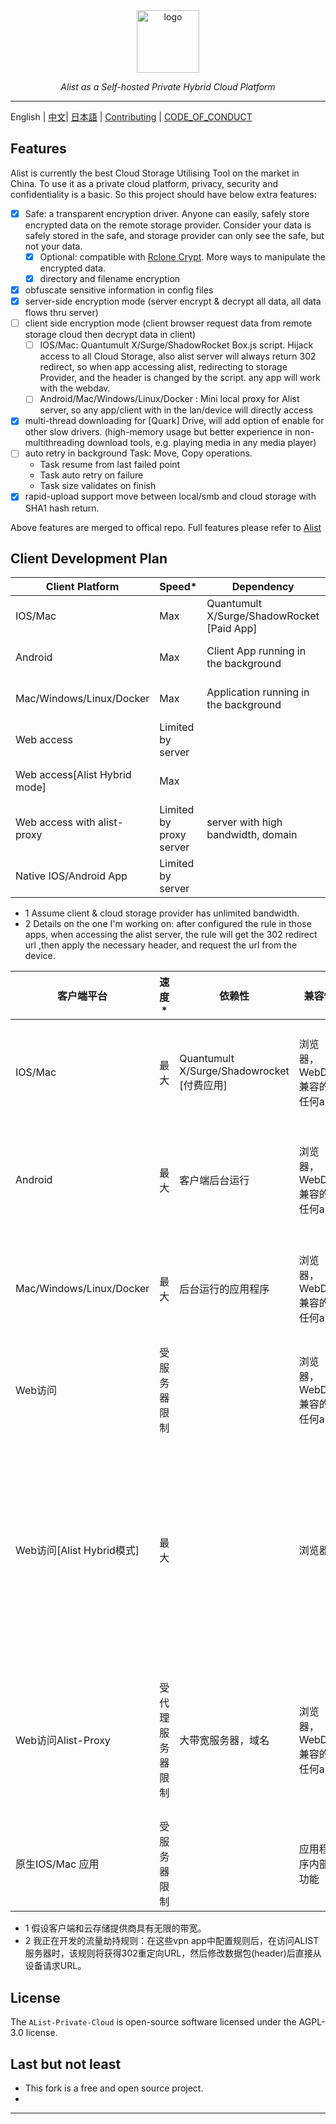 <div style="text-align: center;">
  <a href="https://alist.nn.ci"><img height="100px" alt="logo" src="https://is2-ssl.mzstatic.com/image/thumb/Purple116/v4/01/45/3b/01453b82-4c0b-5140-54a3-cd60b7946f68/AppIcon-0-0-85-220-0-0-0-0-4-0-0-0-2x-sRGB-0-0-0-0-0.png/460x0w.webp"/></a>
  <p><em>Alist as a Self-hosted Private Hybrid Cloud Platform</em></p>

</div>

---

English | [中文](./README_cn.md)| [日本語](./README_ja.md) | [Contributing](./CONTRIBUTING.md) | [CODE_OF_CONDUCT](./CODE_OF_CONDUCT.md)

## Features

Alist is currently the best Cloud Storage Utilising Tool on the market in China.
To use it as a private cloud platform, privacy, security and confidentiality is a basic.
So this project should have below extra features:

- [x] Safe: a transparent encryption driver. Anyone can easily, safely store encrypted data on the remote storage provider.  Consider your data is safely stored in the safe, and storage provider can only see the safe, but not your data.
  - [x] Optional: compatible with [Rclone Crypt](https://rclone.org/crypt/). More ways to manipulate the encrypted data.
  - [x] directory and filename encryption
- [x] obfuscate sensitive information in config files
- [x] server-side encryption mode (server encrypt & decrypt all data, all data flows thru server)
- [ ] client side encryption mode (client browser request data from remote storage cloud then decrypt data in client)
  - [ ] IOS/Mac: Quantumult X/Surge/ShadowRocket Box.js script. Hijack access to all Cloud Storage, also alist server will always return 302 redirect, so when app accessing alist, redirecting to storage Provider, and the header is changed by the script. any app will work with the webdav.
  - [ ] Android/Mac/Windows/Linux/Docker : Mini local proxy for Alist server, so any app/client with in the lan/device will directly access
- [x] multi-thread downloading for [Quark] Drive, will add option of enable for other slow drivers. (high-memory usage but better experience in non-multithreading download tools, e.g. playing media in any media player)
- [ ] auto retry in background Task: Move, Copy operations.
  - Task resume from last failed point
  - Task auto retry on failure
  - Task size validates on finish
- [x] rapid-upload support move between local/smb and cloud storage with SHA1 hash return. 

Above features are merged to offical repo. Full features please refer to [Alist](https://github.com/alist-org/alist)

## Client Development Plan

| Client Platform               | Speed*                  | Dependency                                 | Compatibility                     | Comment                     | Available?                                                                                        |
|-------------------------------|-------------------------|--------------------------------------------|-----------------------------------|-----------------------------|---------------------------------------------------------------------------------------------------|
| IOS/Mac                       | Max                     | Quantumult X/Surge/ShadowRocket [Paid App] | Browser, Any app work with webdav | data hijack for some url    | work in progress*                                                                                 |
| Android                       | Max                     | Client App running in the background       | Browser, Any app work with webdav | client proxy data           |                                                                                                   |
| Mac/Windows/Linux/Docker      | Max                     | Application running in the background      | Browser, Any app work with webdav | client proxy data           |                                                                                                   |
| Web access                    | Limited by server       |                                            | Browser,Any app work with webdav  |                             | Yes                                                                                               |
| Web access[Alist Hybrid mode] | Max                     |                                            | Browser                           | use JS to make http request |                                                                                                   |
| Web access with alist-proxy   | Limited by proxy server | server with high bandwidth, domain         | Browser, Any app work with webdav | another server proxy data   | Yes with no Vault support                                                                         |
| Native IOS/Android App        | Limited by server       |                                            | app internal function             | app has limited function    | [xlist](https://github.com/xlist-io/xlist) [AlistClient](https://github.com/BFWXKJGS/AlistClient) |

* 1 Assume client & cloud storage provider has unlimited bandwidth.
* 2 Details on the one I'm working on: after configured the rule in those apps, when accessing the alist server, the rule will get the 302 redirect url ,then apply the necessary header, and request the url from the device.


| 客户端平台                    | 速度*      | 依赖性                                    | 兼容性                | 其他               | 可用的？                                                                                                |
|--------------------------|----------|----------------------------------------|--------------------|------------------|-----------------------------------------------------------------------------------------------------|
| IOS/Mac                  | 最大       | Quantumult X/Surge/Shadowrocket [付费应用] | 浏览器，WebDav兼容的任何app | 特定url数据劫持        | 正在开发*                                                                                               |
| Android                  | 最大       | 客户端后台运行                                | 浏览器，WebDav兼容的任何app | 客户端代理数据          |                                                                                                     |
| Mac/Windows/Linux/Docker | 最大       | 后台运行的应用程序                              | 浏览器，WebDav兼容的任何app | 客户端代理数据          |                                                                                                     |
| Web访问                    | 受服务器限制   |                                        | 浏览器，WebDav兼容的任何app |                  | 是                                                                                                   |
| Web访问[Alist Hybrid模式]    | 最大       |                                        | 浏览器                | 使用浏览器脚本js来下载远程数据 |                                                                                                     |
| Web访问Alist-Proxy         | 受代理服务器限制 | 大带宽服务器，域名                              | 浏览器，WebDav兼容的任何app | 另一个服务器代理数据       | 是，但没有加密支持                                                                                           |
| 原生IOS/Mac 应用             | 受服务器限制   |                                        | 应用程序内部功能           | 应用功能有限           | [xlist](https://github.com/xlist-io/xlist)   [AlistClient](https://github.com/BFWXKJGS/AlistClient) |

* 1 假设客户端和云存储提供商具有无限的带宽。
* 2 我正在开发的流量劫持规则：在这些vpn app中配置规则后，在访问ALIST服务器时，该规则将获得302重定向URL，然后修改数据包(header)后直接从设备请求URL。

## License

The `AList-Private-Cloud` is open-source software licensed under the AGPL-3.0 license.

## Last but not least
- This fork is a free and open source project.
-

---